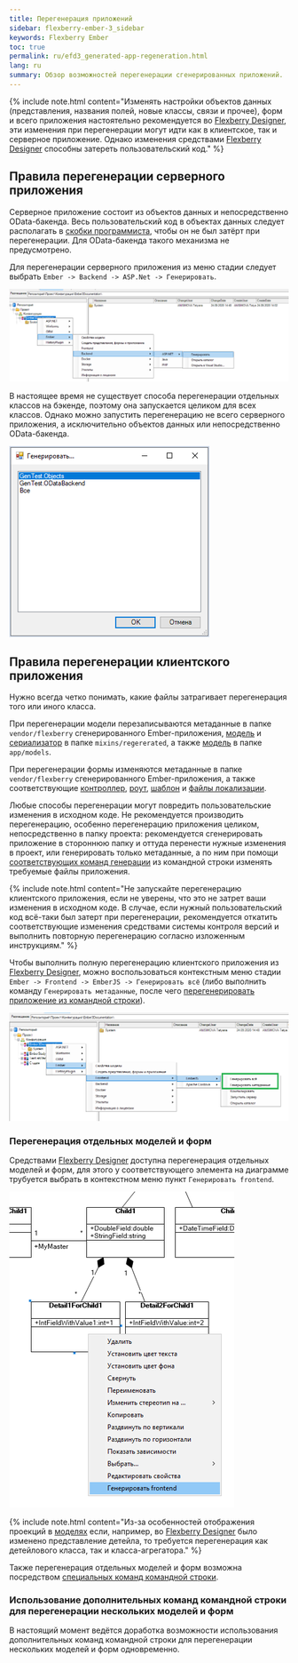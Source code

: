 ```yaml
---
title: Перегенерация приложений
sidebar: flexberry-ember-3_sidebar
keywords: Flexberry Ember
toc: true
permalink: ru/efd3_generated-app-regeneration.html
lang: ru
summary: Обзор возможностей перегенерации сгенерированных приложений.
---
```


{% include note.html content="Изменять настройки объектов данных (представления, названия полей, новые классы, связи и прочее), форм и всего приложения настоятельно рекомендуется во [Flexberry Designer](fd_flexberry-designer.html), эти изменения при перегенерации могут идти как в клиентское, так и серверное приложение. Однако изменения средствами [Flexberry Designer](fd_flexberry-designer.html) способны затереть пользовательский код." %}

## Правила перегенерации серверного приложения
Серверное приложение состоит из объектов данных и непосредственно OData-бакенда.
Весь пользовательский код в объектах данных следует располагать в [скобки программиста](fo_programmer-brackets.html), чтобы он не был затёрт при перегенерации. Для OData-бакенда такого механизма не предусмотрено.

Для перегенерации серверного приложения из меню стадии следует выбрать `Ember -> Backend -> ASP.Net -> Генерировать`.

![Перегенерация серверного приложения из Flexberry Designer](/images/pages/products/flexberry-ember/ember-flexberry/generation/FE-regenerate-backend.png)

В настоящее время не существует способа перегенерации отдельных классов на бэкенде, поэтому она запускается целиком для всех классов. Однако можно запустить перегенерацию не всего серверного приложения, а исключительно объектов данных или непосредственно OData-бакенда.

![Выбор перегенерируемой части серверного приложения из Flexberry Designer](/images/pages/products/flexberry-ember/ember-flexberry/generation/FE-regenerate-backend-choise.png)

## Правила перегенерации клиентского приложения
Нужно всегда четко понимать, какие файлы затрагивает перегенерация того или иного класса.

При перегенерации модели перезаписываются метаданные в папке `vendor/flexberry` сгенерированного Ember-приложения, [модель](efd3_model.html) и [сериализатор](efd3_serializer.html) в папке `mixins/regererated`, а также [модель](efd3_model.html) в папке `app/models`.

При перегенерации формы изменяются метаданные в папке `vendor/flexberry` сгенерированного Ember-приложения, а также соответствующие [контроллер](efd3_controller.html), [роут](efd3_route.html), [шаблон](efd3_template.html) и [файлы локализации](efd3_locale.html).

Любые способы перегенерации могут повредить пользовательские изменения в исходном коде. Не рекомендуется производить перегенерацию, особенно перегенерацию приложения целиком, непосредственно в папку проекта: рекомендуется сгенерировать приложение в стороннюю папку и оттуда перенести нужные изменения в проект, или генерировать только метаданные, а по ним при помощи [соответствующих команд генерации](efd3_app_generation.html) из командной строки изменять требуемые файлы приложения. 

{% include note.html content="Не запускайте перегенерацию клиентского приложения, если не уверены, что это не затрет ваши изменения в исходном коде. В случае, если нужный пользовательский код всё-таки был затерт при перегенерации, рекомендуется откатить соответствующие изменения средствами системы контроля версий и выполнить повторную перегенерацию согласно изложенным инструкциям." %}

Чтобы выполнить полную перегенерацию клиентского приложения из [Flexberry Designer](fd_flexberry-designer.html), можно воспользоваться контекстным меню стадии `Ember -> Frontend -> EmberJS -> Генерировать всё` (либо выполнить команду `Генерировать метаданные`, после чего [перегенерировать приложение из командной строки](efd3_app_generation.html)).

![Перегенерация клиентского приложения из Flexberry Designer](/images/pages/products/flexberry-ember/ember-flexberry/generation/FE-regenerate-frontend-full.png)

### Перегенерация отдельных моделей и форм
Средствами [Flexberry Designer](fd_flexberry-designer.html) доступна перегенерация отдельных моделей и форм, для этого у соответствующего элемента на диаграмме трубуется выбрать в контекстном меню пункт `Генерировать frontend`.

![Перегенерация отдельного класса клиентского приложения из Flexberry Designer](/images/pages/products/flexberry-ember/ember-flexberry/generation/FE-regenerate-frontend.png)

{% include note.html content="Из-за особенностей отображения проекций в [моделях](efd3_model.html) если, например, во [Flexberry Designer](fd_flexberry-designer.html) было изменено представление детейла, то требуется перегенерация как детейлового класса, так и класса-агрегатора." %}

Также перегенерация отдельных моделей и форм возможна посредством [специальных команд командной строки](efd3_app_generation.html).

### Использование дополнительных команд командной строки для перегенерации нескольких моделей и форм
В настоящий момент ведётся доработка возможности использования дополнительных команд командной строки для перегенерации нескольких моделей и форм одновременно.